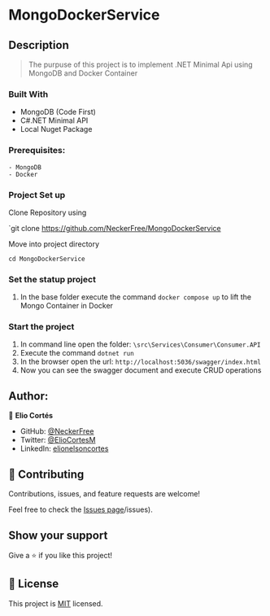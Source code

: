 # MongoDockerService

## Description

> The purpuse of this project is to implement .NET Minimal Api using MongoDB and Docker Container

### Built With
- MongoDB (Code First)
- C#.NET Minimal API
- Local Nuget Package 

### Prerequisites:
    - MongoDB
    - Docker
### Project Set up

Clone Repository using

`git clone https://github.com/NeckerFree/MongoDockerService

Move into project directory

`cd MongoDockerService`

### Set the statup project

1. In the base folder execute the command `docker compose up` to lift the Mongo Container in Docker

### Start the project

1. In command line open the folder: `\src\Services\Consumer\Consumer.API`
2. Execute the command `dotnet run`
3. In the browser open the url: `http://localhost:5036/swagger/index.html`
4. Now you can see the swagger document and execute CRUD operations

## Author:

👤 **Elio Cortés**

- GitHub: [@NeckerFree](https://github.com/NeckerFree)
- Twitter: [@ElioCortesM](https://twitter.com/ElioCortesM)
- LinkedIn: [elionelsoncortes](https://www.linkedin.com/in/elionelsoncortes/)

## 🤝 Contributing

Contributions, issues, and feature requests are welcome!

Feel free to check the [Issues page](https://github.com/NeckerFree/MongoDockerService)/issues).

## Show your support

Give a ⭐️ if you like this project!

## 📝 License

This project is [MIT](./LICENSE) licensed.


